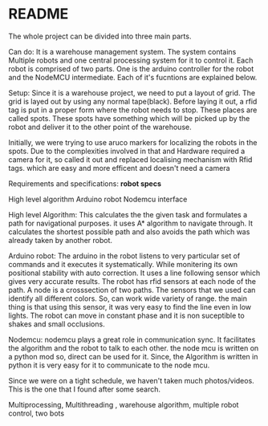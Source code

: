# README #
The whole project can be divided into three main parts.

Can do:
It is a warehouse management system. The system contains Multiple robots and one central processing system for it to control it.
Each robot is comprised of two parts. One is the arduino controller for the robot and the NodeMCU intermediate.
Each of it's fucntions are explained below.

Setup:
Since it is a warehouse project, we need to put a layout of grid. The grid is layed out by using any normal tape(black). Before laying it out, a rfid tag is put in a proper form where the robot needs to stop. These places are called spots. These spots have something which will be picked up by the robot and deliver it to the other point of the warehouse. 

Initially, we were trying to use aruco markers for localizing the robots in the spots. Due to the complexities involved in that and Hardware required a camera for it, so called it out and replaced localising mechanism with Rfid tags. which are easy and more efficent and doesn't need a camera

Requirements and specifications:
 **robot specs**

High level algorithm
Arduino robot 
Nodemcu interface

High level Algorithm:
This calculates the the given task and formulates a path for navigational purposes.
it uses A* algorithm to navigate through.
It calculates the shortest possible path and also avoids the path which was already taken by another robot.

Arduino robot:
The arduino in the robot listens to very particular set of commands and it executes it systematically.
While monitering its own positional stability with auto correction. It uses a line following sensor which gives very accurate results.
The robot has rfid sensors at each node of the path. A node is a crosssection of two paths. 
The sensors that we used can identify all different colors. So, can work wide variety of range. the main thing is that using this sensor, it was very easy to find the line even in low lights. The robot can move in constant phase and it is non suceptible to shakes and small occlusions. 

Nodemcu:
nodemcu plays a great role in communication sync. It facilitates the algorithm and the robot to talk to each other.
the node mcu is written on a python mod so, direct can be used for it. Since, the Algorithm is written in python it is very easy for it to communicate to the node mcu.

Since we were on a tight schedule, we haven't taken much photos/videos.
This is the one that I found after some search.

Multiprocessing, Multithreading , warehouse algorithm, multiple robot control, two bots
